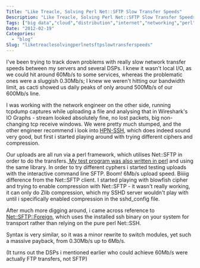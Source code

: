 ```yaml
---
Title: "Like Treacle, Solving Perl Net::SFTP Slow Transfer Speeds"
Description: "Like Treacle, Solving Perl Net::SFTP Slow Transfer Speeds"
Tags: ["big data","cloud","distribution","internet","networking","perl","programming","unix"]
Date: "2012-02-19"
Categories:
  - "blog"
Slug: "liketreaclesolvingperlnetsftpslowtransferspeeds"
---
```


<p>I've been trying to track down problems with really slow network transfer speeds between my servers and several DSPs. I knew it wasn't local I/O, as we could hit around 60Mb/s to some services, whereas the problematic ones were a sluggish 0.30Mb/s; I knew we weren't hitting our bandwidth limit, as cacti showed us daily peaks of only around 500Mb/s of our 600Mb/s line. </p><p>I was working with the network engineer on the other side, running tcpdump captures while uploading a file and analysing that in Wireshark's IO Graphs - stream looked absolutely fine, no lost packets, big non-changing tcp receive windows. We were pretty much stumped, and the other engineer recommend i look into <a href="http://www.psc.edu/networking/projects/hpn-ssh/">HPN-SSH</a>, which does indeed sound very good, but first i started playing around with trying different ciphers and compression.</p><p>Our uploads are all run via a perl framework, which utilises Net::SFTP in order to do the transfers.<a href="https://github.com/sideb0ard/speedTester" target="_blank"> My test program was also written in perl</a> and using the same library. In order to try different cyphers i started testing uploads with the interactive command line SFTP. Boom! 6Mb/s upload speed. Biiiig difference from the Net::SFTP client. I started playing with blowfish cipher and trying to enable compression with Net::SFTP - it wasn't really working, it can only do Zlib compression, which my SSHD server wouldn't play with until i specifically enabled compression in the sshd_config file.</p><p>After much more digging around, i came across reference to <a href="http://search.cpan.org/~salva/Net-SFTP-Foreign-1.69/lib/Net/SFTP/Foreign.pm">Net::SFTP::Foreign</a>, which uses the installed ssh binary on your system for transport rather than relying on the pure perl Net::SSH.</p><p>Syntax is very similar, so it was a minor rewrite to switch modules, yet such a massive payback, from 0.30Mb/s up to 6Mb/s. </p><p>(It turns out the DSPs i mentioned earlier who could achieve 60Mb/s were actually FTP transfers, not SFTP)</p>
